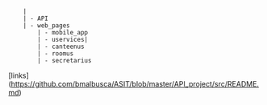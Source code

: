 
```API_project/src/|
	|
	| - API
	| - web_pages
     	| - mobile_app
     	| - uservices|
   		| - canteenus
		| - roomus
		| - secretarius
```

[links] (https://github.com/bmalbusca/ASIT/blob/master/API_project/src/README.md)
